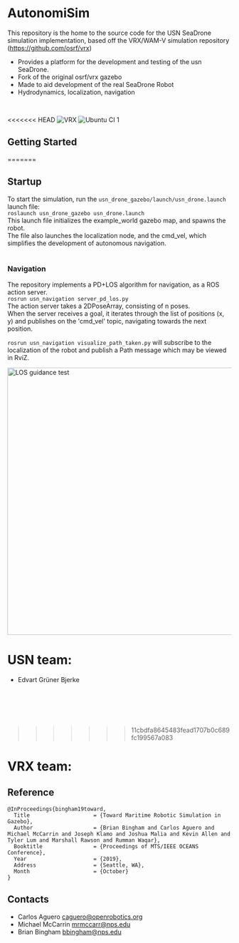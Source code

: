 # AutonomiSim
This repository is the home to the source code for the USN SeaDrone simulation implementation, based off the VRX/WAM-V simulation repository (https://github.com/osrf/vrx)

- Provides a platform for the development and testing of the usn SeaDrone. 
- Fork of the original osrf/vrx gazebo
- Made to aid development of the real SeaDrone Robot
- Hydrodynamics, localization, navigation  
<br />

<<<<<<< HEAD
![VRX](images/sydney_regatta.png)
![Ubuntu CI](https://github.com/osrf/vrx/workflows/Ubuntu%20CI/badge.svg)
1
## Getting Started
=======
## Startup

To start the simulation, run the ```usn_drone_gazebo/launch/usn_drone.launch``` launch file: \
```roslaunch usn_drone_gazebo usn_drone.launch``` \
This launch file initializes the example_world gazebo map, and spawns the robot. \
The file also launches the localization node, and the cmd_vel, which simplifies the development of autonomous navigation. 
</br></br>

### Navigation

The repository implements a PD+LOS algorithm for navigation, as a ROS action server. \
```rosrun usn_navigation server_pd_los.py``` \
The action server takes a 2DPoseArray, consisting of n poses. \
When the server receives a goal, it iterates through the list of positions (x, y) and publishes on the 'cmd_vel' topic, navigating towards the next position.

```rosrun usn_navigation visualize_path_taken.py``` will subscribe to the localization of the robot and publish a Path message which may be viewed in RviZ.

<img src="https://cdn.discordapp.com/attachments/941352029907996732/998490481732354059/unknown.png" alt="LOS guidance test" title="Navigation test" width="600"/>




# USN team:
- Edvart Grüner Bjerke

</br></br></br></br>
>>>>>>> 11cbdfa8645483fead1707b0c689fc199567a083






# VRX team:
## Reference

```
@InProceedings{bingham19toward,
  Title                    = {Toward Maritime Robotic Simulation in Gazebo},
  Author                   = {Brian Bingham and Carlos Aguero and Michael McCarrin and Joseph Klamo and Joshua Malia and Kevin Allen and Tyler Lum and Marshall Rawson and Rumman Waqar},
  Booktitle                = {Proceedings of MTS/IEEE OCEANS Conference},
  Year                     = {2019},
  Address                  = {Seattle, WA},
  Month                    = {October}
}
```
## Contacts

 * Carlos Aguero <caguero@openrobotics.org>
 * Michael McCarrin <mrmccarr@nps.edu>
 * Brian Bingham <bbingham@nps.edu>
